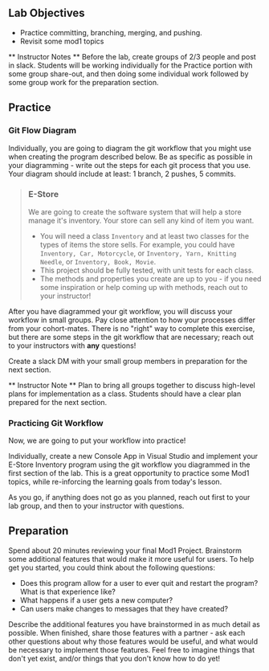 ## Lab Objectives
* Practice committing, branching, merging, and pushing.
* Revisit some mod1 topics

** Instructor Notes **  Before the lab, create groups of 2/3 people and post in slack.  Students will be working individually for the Practice portion with some group share-out, and then doing some individual work followed by some group work for the preparation section.

## Practice

### Git Flow Diagram

Individually, you are going to diagram the git workflow that you might use when creating the program described below.  Be as specific as possible in your diagramming - write out the steps for each git process that you use.  Your diagram should include at least: 1 branch, 2 pushes, 5 commits.


> ### E-Store
> 
> We are going to create the software system that will help a store manage it's inventory.  Your store can sell any kind of item you want.  
> - You will need a class `Inventory` and at least two classes for the types of items the store sells.  For example, you could have `Inventory, Car, Motorcycle`, or `Inventory, Yarn, Knitting Needle`, or `Inventory, Book, Movie`.
> - This project should be fully tested, with unit tests for each class.
> - The methods and properties you create are up to you - if you need some inspiration or help coming up with methods, reach out to your instructor!

After you have diagrammed your git workflow, you will discuss your workflow in small groups.  Pay close attention to how your processes differ from your cohort-mates.  There is no "right" way to complete this exercise, but there are some steps in the git workflow that are necessary; reach out to your instructors with **any** questions!

Create a slack DM with your small group members in preparation for the next section.

** Instructor Note ** Plan to bring all groups together to discuss high-level plans for implementation as a class.  Students should have a clear plan prepared for the next section.

### Practicing Git Workflow
Now, we are going to put your workflow into practice!

Individually, create a new Console App in Visual Studio and implement your E-Store Inventory program using the git workflow you diagrammed in the first section of the lab.  This is a great opportunity to practice some Mod1 topics, while re-inforcing the learning goals from today's lesson.

As you go, if anything does not go as you planned, reach out first to your lab group, and then to your instructor with questions.


## Preparation

Spend about 20 minutes reviewing your final Mod1 Project.  Brainstorm some additional features that would make it more useful for users.  To help get you started, you could think about the following questions:
* Does this program allow for a user to ever quit and restart the program?  What is that experience like?
* What happens if a user gets a new computer?
* Can users make changes to messages that they have created?

Describe the additional features you have brainstormed in as much detail as possible.  When finished, share those features with a partner - ask each other questions about why those features would be useful, and what would be necessary to implement those features.  Feel free to imagine things that don't yet exist, and/or things that you don't know how to do yet!